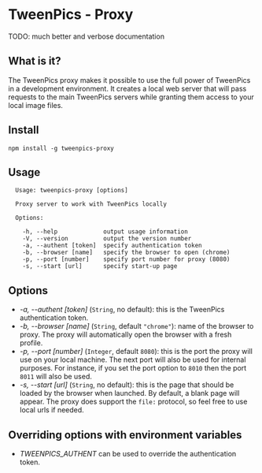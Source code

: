 # TweenPics - Proxy

TODO: much better and verbose documentation

## What is it?

The TweenPics proxy makes it possible to use the full power of TweenPics in a development environment. It creates a local web server that will pass requests to the main TweenPics servers while granting them access to your local image files.

## Install

`npm install -g tweenpics-proxy`

## Usage

```
  Usage: tweenpics-proxy [options]

  Proxy server to work with TweenPics locally

  Options:

    -h, --help             output usage information
    -V, --version          output the version number
    -a, --authent [token]  specify authentication token
    -b, --browser [name]   specify the browser to open (chrome)
    -p, --port [number]    specify port number for proxy (8080)
    -s, --start [url]      specify start-up page
```

## Options

- _-a, --authent [token]_ (`String`, no default): this is the TweenPics authentication token.
- _-b, --browser [name]_ (`String`, default `"chrome"`): name of the browser to proxy. The proxy will automatically open the browser with a fresh profile.
- _-p, --port [number]_ (`Integer`, default `8080`): this is the port the proxy will use on your local machine. The next port will also be used for internal purposes. For instance, if you set the port option to `8010` then the port `8011` will also be used.
- _-s, --start [url]_ (`String`, no default): this is the page that should be loaded by the browser when launched. By default, a blank page will appear. The proxy does support the `file:` protocol, so feel free to use local urls if needed.

## Overriding options with environment variables

- _TWEENPICS_AUTHENT_ can be used to override the authentication token.

